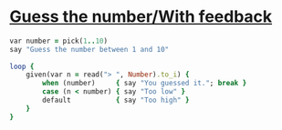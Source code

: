 [1]: https://rosettacode.org/wiki/Guess_the_number/With_feedback

# [Guess the number/With feedback][1]

```ruby
var number = pick(1..10)
say "Guess the number between 1 and 10"
 
loop {
    given(var n = read("> ", Number).to_i) {
        when (number)     { say "You guessed it."; break }
        case (n < number) { say "Too low" }
        default           { say "Too high" }
    }
}
```
